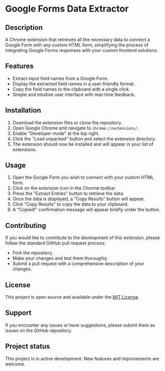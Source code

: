 # Google Forms Data Extractor

## Description

A Chrome extension that retrieves all the necessary data to connect a Google Form with any custom HTML form, simplifying the process of integrating Google Forms responses with your custom frontend solutions.

## Features

- Extract input field names from a Google Form.
- Display the extracted field names in a user-friendly format.
- Copy the field names to the clipboard with a single click.
- Simple and intuitive user interface with real-time feedback.

## Installation

1. Download the extension files or clone the repository.
2. Open Google Chrome and navigate to `chrome://extensions/`.
3. Enable "Developer mode" at the top right.
4. Click the "Load unpacked" button and select the extension directory.
5. The extension should now be installed and will appear in your list of extensions.

## Usage

1. Open the Google Form you wish to connect with your custom HTML form.
2. Click on the extension icon in the Chrome toolbar.
3. Press the "Extract Entries" button to retrieve the data.
4. Once the data is displayed, a "Copy Results" button will appear.
5. Click "Copy Results" to copy the data to your clipboard.
6. A "Copied!" confirmation message will appear briefly under the button.

## Contributing

If you would like to contribute to the development of this extension, please follow the standard GitHub pull request process:

- Fork the repository.
- Make your changes and test them thoroughly.
- Submit a pull request with a comprehensive description of your changes.

## License

This project is open source and available under the [MIT License](LICENSE).

## Support

If you encounter any issues or have suggestions, please submit them as issues on the GitHub repository.

## Project status

This project is in active development. New features and improvements are welcome.
